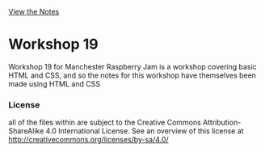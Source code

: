 [View the Notes](https://mcrraspjam.github.io/booklet-workshop19/)

# Workshop 19
Workshop 19 for Manchester Raspberry Jam is a workshop covering basic HTML and CSS, and so the notes for this workshop have themselves been made using HTML and CSS

### License
all of the files within are subject to the Creative Commons Attribution-ShareAlike 4.0 International License. See an overview of this license at http://creativecommons.org/licenses/by-sa/4.0/

